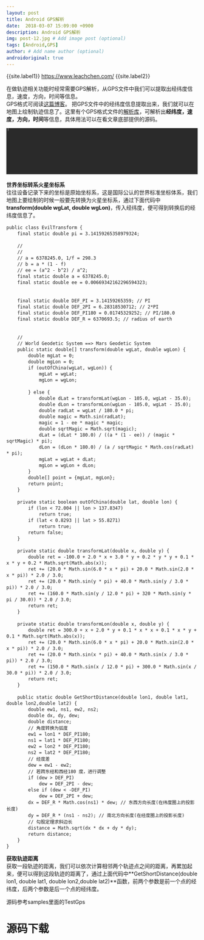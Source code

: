 ```yaml
---
layout: post
title: Android GPS解析
date:  2018-03-07 15:09:00 +0900  
description: Android GPS解析
img: post-12.jpg # Add image post (optional)
tags: [Android,GPS]
author: # Add name author (optional)
androidoriginal: true
---
```


{{site.label1}} <a href="https://www.leachchen.com/" target="\_blank">https://www.leachchen.com/</a> {{site.label2}}

在做轨迹相关功能时经常需要GPS解析，从GPS文件中我们可以提取出经纬度信息，速度，方向，时间等信息。<br>
GPS格式可阅读[这篇博客](https://leach-chen.github.io/GPS-file/ "点击前往")。
把GPS文件中的经纬度信息提取出来，我们就可以在地图上绘制轨迹信息了。这里有个GPS格式文件的[解析库](https://github.com/eantoranz/gps-parser "点击前往")，可解析出**经纬度，速度，方向，时间**等信息，具体用法可以在看文章底部提供的源码。

![](/assets/img/blog/androidoriginal/gps/gpsparase.gif)

**世界坐标转系火星坐标系**<br>
往往设备记录下来的坐标是原始坐标系，这是国际公认的世界标准坐标体系，我们地图上要绘制的时候一般要先转换为火星坐标系，通过下面代码中**transform(double wgLat, double wgLon)**，传入经纬度，便可得到转换后的经纬度信息了。

	public class EvilTransform {
	    final static double pi = 3.14159265358979324;

	    //
	    //
	    // a = 6378245.0, 1/f = 298.3
	    // b = a * (1 - f)
	    // ee = (a^2 - b^2) / a^2;
	    final static double a = 6378245.0;
	    final static double ee = 0.00669342162296594323;


	    final static double DEF_PI = 3.14159265359; // PI
	    final static double DEF_2PI = 6.28318530712; // 2*PI
	    final static double DEF_PI180 = 0.01745329252; // PI/180.0
	    final static double DEF_R = 6370693.5; // radius of earth


	    //
	    // World Geodetic System ==> Mars Geodetic System
	    public static double[] transform(double wgLat, double wgLon) {
	        double mgLat = 0;
	        double mgLon = 0;
	        if (outOfChina(wgLat, wgLon)) {
	            mgLat = wgLat;
	            mgLon = wgLon;

	        } else {
	            double dLat = transformLat(wgLon - 105.0, wgLat - 35.0);
	            double dLon = transformLon(wgLon - 105.0, wgLat - 35.0);
	            double radLat = wgLat / 180.0 * pi;
	            double magic = Math.sin(radLat);
	            magic = 1 - ee * magic * magic;
	            double sqrtMagic = Math.sqrt(magic);
	            dLat = (dLat * 180.0) / ((a * (1 - ee)) / (magic * sqrtMagic) * pi);
	            dLon = (dLon * 180.0) / (a / sqrtMagic * Math.cos(radLat) * pi);
	            mgLat = wgLat + dLat;
	            mgLon = wgLon + dLon;
	        }
	        double[] point = {mgLat, mgLon};
	        return point;
	    }

	    private static boolean outOfChina(double lat, double lon) {
	        if (lon < 72.004 || lon > 137.8347)
	            return true;
	        if (lat < 0.8293 || lat > 55.8271)
	            return true;
	        return false;
	    }

	    private static double transformLat(double x, double y) {
	        double ret = -100.0 + 2.0 * x + 3.0 * y + 0.2 * y * y + 0.1 * x * y + 0.2 * Math.sqrt(Math.abs(x));
	        ret += (20.0 * Math.sin(6.0 * x * pi) + 20.0 * Math.sin(2.0 * x * pi)) * 2.0 / 3.0;
	        ret += (20.0 * Math.sin(y * pi) + 40.0 * Math.sin(y / 3.0 * pi)) * 2.0 / 3.0;
	        ret += (160.0 * Math.sin(y / 12.0 * pi) + 320 * Math.sin(y * pi / 30.0)) * 2.0 / 3.0;
	        return ret;
	    }

	    private static double transformLon(double x, double y) {
	        double ret = 300.0 + x + 2.0 * y + 0.1 * x * x + 0.1 * x * y + 0.1 * Math.sqrt(Math.abs(x));
	        ret += (20.0 * Math.sin(6.0 * x * pi) + 20.0 * Math.sin(2.0 * x * pi)) * 2.0 / 3.0;
	        ret += (20.0 * Math.sin(x * pi) + 40.0 * Math.sin(x / 3.0 * pi)) * 2.0 / 3.0;
	        ret += (150.0 * Math.sin(x / 12.0 * pi) + 300.0 * Math.sin(x / 30.0 * pi)) * 2.0 / 3.0;
	        return ret;
	    }

	    public static double GetShortDistance(double lon1, double lat1, double lon2,double lat2) {
	        double ew1, ns1, ew2, ns2;
	        double dx, dy, dew;
	        double distance;
	        // 角度转换为弧度
	        ew1 = lon1 * DEF_PI180;
	        ns1 = lat1 * DEF_PI180;
	        ew2 = lon2 * DEF_PI180;
	        ns2 = lat2 * DEF_PI180;
	        // 经度差
	        dew = ew1 - ew2;
	        // 若跨东经和西经180 度，进行调整
	        if (dew > DEF_PI)
	            dew = DEF_2PI - dew;
	        else if (dew < -DEF_PI)
	            dew = DEF_2PI + dew;
	        dx = DEF_R * Math.cos(ns1) * dew; // 东西方向长度(在纬度圈上的投影长度)
	        dy = DEF_R * (ns1 - ns2); // 南北方向长度(在经度圈上的投影长度)
	        // 勾股定理求斜边长
	        distance = Math.sqrt(dx * dx + dy * dy);
	        return distance;
	    }
	}

**获取轨迹距离**<br>
获取一段轨迹的距离，我们可以依次计算相邻两个轨迹点之间的距离，再累加起来，便可以得到这段轨迹的距离了，通过上面代码中**GetShortDistance(double lon1, double lat1, double lon2,double lat2)**函数，前两个参数是前一个点的经纬度，后两个参数是后一个点的经纬度。

源码参考samples里面的TestGps
<h1><a href="https://github.com/leach-chen/TestProject/tree/master/samples/TestGps" style="text-decoration: none;" target="_blank" title="源码下载">源码下载</a>
<h1>
